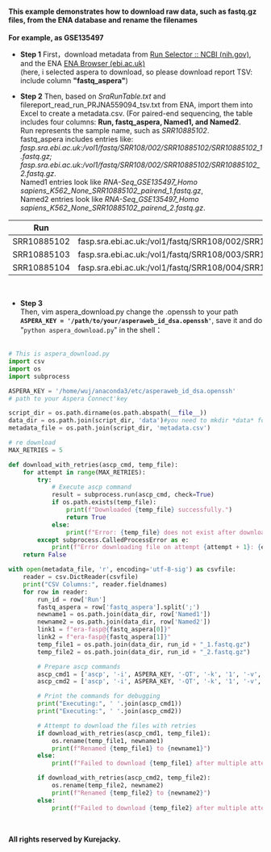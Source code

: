 #### This example demonstrates how to download raw data, such as fastq.gz files, from the ENA database and rename the filenames

**For example, as GSE135497**<br>

- **Step 1**
First，download metadata from [Run Selector :: NCBI (nih.gov)](https://www.ncbi.nlm.nih.gov/Traces/study/?acc=PRJNA559094&o=acc_s%3Aa), and the ENA [ENA Browser (ebi.ac.uk)](https://www.ebi.ac.uk/ena/browser/view/PRJNA559094)<br>
(here, i selected aspera to download, so please download report TSV: include column **"fastq_aspera"**)<br>

- **Step 2**
Then, based on *SraRunTable.txt* and filereport_read_run_PRJNA559094_tsv.txt from ENA, import them into Excel to create a metadata.csv.
(For paired-end sequencing, the table includes four columns: **Run, fastq_aspera, Named1, and Named2**.<br>
Run represents the sample name, such as *SRR10885102*.<br>
fastq_aspera includes entries like: *fasp.sra.ebi.ac.uk:/vol1/fastq/SRR108/002/SRR10885102/SRR10885102_1.fastq.gz; fasp.sra.ebi.ac.uk:/vol1/fastq/SRR108/002/SRR10885102/SRR10885102_2.fastq.gz*.<br>
Named1 entries look like *RNA-Seq_GSE135497_Homo sapiens_K562_None_SRR10885102_pairend_1.fastq.gz*,<br>
Named2 entries look like *RNA-Seq_GSE135497_Homo sapiens_K562_None_SRR10885102_pairend_2.fastq.gz*.<br>



| Run         | fastq_aspera                                                 | Named1                                                       | Named2                                                       |
| ----------- | ------------------------------------------------------------ | ------------------------------------------------------------ | ------------------------------------------------------------ |
| SRR10885102 | fasp.sra.ebi.ac.uk:/vol1/fastq/SRR108/002/SRR10885102/SRR10885102_1.fastq.gz;fasp.sra.ebi.ac.uk:/vol1/fastq/SRR108/002/SRR10885102/SRR10885102_2.fastq.gz | scRNAseq_GSE135497_None_Homo_sapiens_K562_SRR10885102_pairend_1.fastq.gz | scRNAseq_GSE135497_None_Homo_sapiens_K562_SRR10885102_pairend_2.fastq.gz |
| SRR10885103 | fasp.sra.ebi.ac.uk:/vol1/fastq/SRR108/003/SRR10885103/SRR10885103_1.fastq.gz;fasp.sra.ebi.ac.uk:/vol1/fastq/SRR108/003/SRR10885103/SRR10885103_2.fastq.gz | scRNAseq_GSE135497_None_Homo_sapiens_K562_SRR10885103_pairend_1.fastq.gz | scRNAseq_GSE135497_None_Homo_sapiens_K562_SRR10885103_pairend_2.fastq.gz |
| SRR10885104 | fasp.sra.ebi.ac.uk:/vol1/fastq/SRR108/004/SRR10885104/SRR10885104_1.fastq.gz;fasp.sra.ebi.ac.uk:/vol1/fastq/SRR108/004/SRR10885104/SRR10885104_2.fastq.gz | scRNAseq_GSE135497_None_Mus_musculus_1_1_1_Mix_of_3T3_cells__Embryonic_Stem_Cells_and_Neutrophils__all_from_mouse__SRR10885104_pairend_1.fastq.gz | scRNAseq_GSE135497_None_Mus_musculus_1_1_1_Mix_of_3T3_cells__Embryonic_Stem_Cells_and_Neutrophils__all_from_mouse__SRR10885104_pairend_2.fastq.gz |
<br>

- **Step 3** <br>
Then, vim aspera_download.py  change the .openssh to your path **`ASPERA_KEY = '/path/to/your/asperaweb_id_dsa.openssh'`**, save it and do "`python aspera_download.py`" in the shell：<br><br>
```python
# This is aspera_download.py
import csv
import os
import subprocess

ASPERA_KEY = '/home/wuj/anaconda3/etc/asperaweb_id_dsa.openssh'
# path to your Aspera Connect'key

script_dir = os.path.dirname(os.path.abspath(__file__))
data_dir = os.path.join(script_dir, 'data')#you need to mkdir *data* folder
metadata_file = os.path.join(script_dir, 'metadata.csv')

# re download
MAX_RETRIES = 5

def download_with_retries(ascp_cmd, temp_file):
    for attempt in range(MAX_RETRIES):
        try:
            # Execute ascp command
            result = subprocess.run(ascp_cmd, check=True)
            if os.path.exists(temp_file):
                print(f"Downloaded {temp_file} successfully.")
                return True
            else:
                print(f"Error: {temp_file} does not exist after download attempt {attempt + 1}.")
        except subprocess.CalledProcessError as e:
            print(f"Error downloading file on attempt {attempt + 1}: {e}")
    return False

with open(metadata_file, 'r', encoding='utf-8-sig') as csvfile:
    reader = csv.DictReader(csvfile)
    print("CSV Columns:", reader.fieldnames)
    for row in reader:
        run_id = row['Run']
        fastq_aspera = row['fastq_aspera'].split(';')
        newname1 = os.path.join(data_dir, row['Named1'])
        newname2 = os.path.join(data_dir, row['Named2'])
        link1 = f"era-fasp@{fastq_aspera[0]}"
        link2 = f"era-fasp@{fastq_aspera[1]}"
        temp_file1 = os.path.join(data_dir, run_id + "_1.fastq.gz")
        temp_file2 = os.path.join(data_dir, run_id + "_2.fastq.gz")

        # Prepare ascp commands
        ascp_cmd1 = ['ascp', '-i', ASPERA_KEY, '-QT', '-k', '1', '-v', '-l', '300m', '-P', '33001', link1, temp_file1]
        ascp_cmd2 = ['ascp', '-i', ASPERA_KEY, '-QT', '-k', '1', '-v', '-l', '300m', '-P', '33001', link2, temp_file2]

        # Print the commands for debugging
        print("Executing:", ' '.join(ascp_cmd1))
        print("Executing:", ' '.join(ascp_cmd2))

        # Attempt to download the files with retries
        if download_with_retries(ascp_cmd1, temp_file1):
            os.rename(temp_file1, newname1)
            print(f"Renamed {temp_file1} to {newname1}")
        else:
            print(f"Failed to download {temp_file1} after multiple attempts.")

        if download_with_retries(ascp_cmd2, temp_file2):
            os.rename(temp_file2, newname2)
            print(f"Renamed {temp_file2} to {newname2}")
        else:
            print(f"Failed to download {temp_file2} after multiple attempts.")

```
<br>

**All rights reserved by Kurejacky.**
